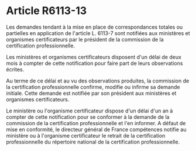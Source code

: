 # Article R6113-13

Les demandes tendant à la mise en place de correspondances totales ou partielles en application de l'article L. 6113-7 sont
notifiées aux ministères et organismes certificateurs par le président de la commission de la certification professionnelle.

Les ministères et organismes certificateurs disposent d'un délai de deux mois à compter de cette notification pour faire part
de leurs observations écrites.

Au terme de ce délai et au vu des observations produites, la commission de la certification professionnelle confirme, modifie
ou infirme sa demande initiale. Cette demande est notifiée par son président aux ministères et organismes certificateurs.

Le ministère ou l'organisme certificateur dispose d'un délai d'un an à compter de cette notification pour se conformer à la
demande de la commission de la certification professionnelle et l'en informer. A défaut de mise en conformité, le directeur
général de France compétences notifie au ministère ou à l'organisme certificateur le retrait de la certification
professionnelle du répertoire national de la certification professionnelle.

